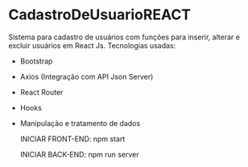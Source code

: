 # CadastroDeUsuarioREACT


Sistema para cadastro de usuários com funções para inserir, alterar e excluir usuários em React Js.
Tecnologias usadas:
- Bootstrap
- Axios (Integração com API Json Server)
- React Router
- Hooks
- Manipulação e tratamento de dados

  INICIAR FRONT-END: npm start

  
  INICIAR BACK-END: npm run server
